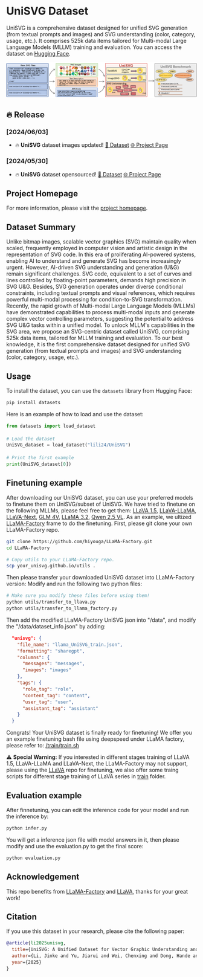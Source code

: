# UniSVG Dataset

UniSVG is a comprehensive dataset designed for unified SVG generation (from textual prompts and images) and SVG understanding (color, category, usage, etc.). It comprises 525k data items tailored for Multi-modal Large Language Models (MLLM) training and evaluation. You can access the dataset on [Hugging Face](https://huggingface.co/datasets/lili24/UniSVG).

![UniSVG Example](images/Abstract_github.png)

## 🔥 Release
### [2024/06/03]
- 🔥 **UniSVG** dataset images updated! [📂 Dataset](https://huggingface.co/datasets/lili24/UniSVG/blob/main/png.zip) [🌐 Project Page](https://ryanlijinke.github.io/) 

### [2024/05/30]
- 🔥 **UniSVG** dataset opensourced! [📂 Dataset](https://huggingface.co/datasets/lili24/UniSVG) [🌐 Project Page](https://ryanlijinke.github.io/) 

## Project Homepage

For more information, please visit the [project homepage](https://ryanlijinke.github.io/).

## Dataset Summary

Unlike bitmap images, scalable vector graphics (SVG) maintain quality when scaled, frequently employed in computer vision and artistic design in the representation of SVG code. In this era of proliferating AI-powered systems, enabling AI to understand and generate SVG has become increasingly urgent. However, AI-driven SVG understanding and generation (U&G) remain significant challenges. SVG code, equivalent to a set of curves and lines controlled by floating-point parameters, demands high precision in SVG U&G. Besides, SVG generation operates under diverse conditional constraints, including textual prompts and visual references, which requires powerful multi-modal processing for condition-to-SVG transformation. Recently, the rapid growth of Multi-modal Large Language Models (MLLMs) have demonstrated capabilities to process multi-modal inputs and generate complex vector controlling parameters, suggesting the potential to address SVG U&G tasks within a unified model. To unlock MLLM's capabilities in the SVG area, we propose an SVG-centric dataset called UniSVG, comprising 525k data items, tailored for MLLM training and evaluation. To our best knowledge, it is the first comprehensive dataset designed for unified SVG generation (from textual prompts and images) and SVG understanding (color, category, usage, etc.).
## Usage

To install the dataset, you can use the `datasets` library from Hugging Face:

```bash
pip install datasets

```
Here is an example of how to load and use the dataset:

```python
from datasets import load_dataset

# Load the dataset
UniSVG_dataset = load_dataset("lili24/UniSVG")

# Print the first example
print(UniSVG_dataset[0])
```
## Finetuning example
After downloading our UniSVG dataset, you can use your preferred models to finetune them on UniSVG/subset of UniSVG. 
We have tried to finetune on the following MLLMs, please feel free to get them: [LLaVA 1.5](https://huggingface.co/llava-hf/llava-1.5-7b-hf), [LLaVA-LLaMA](https://huggingface.co/Intel/llava-llama-3-8b), [LLaVA-Next](https://huggingface.co/llava-hf/llama3-llava-next-8b-hf), [GLM 4V](https://huggingface.co/THUDM/glm-4v-9b), [LLaMA 3.2](https://huggingface.co/meta-llama/Llama-3.2-3B-Instruct), [Qwen 2.5 VL](https://huggingface.co/Qwen/Qwen2.5-VL-7B-Instruct). 
As an example, we ultized [LLaMA-Factory](https://github.com/hiyouga/LLaMA-Factory) frame to do the finetuning. First, please git clone your own LLaMA-Factory repo.

```bash
git clone https://github.com/hiyouga/LLaMA-Factory.git
cd LLaMA-Factory
```
```bash
# Copy utils to your LLaMA-Factory repo.
scp your_unisvg.github.io/utils .
```
Then please transfer your downloaded UniSVG dataset into LLaMA-Factory version:
Modify and run the following two python files:
```bash
# Make sure you modify these files before using them!
python utils/transfer_to_llava.py
python utils/transfer_to_llama_factory.py
```
Then add the modified LLaMA-Factory UniSVG json into "/data", and modify the "/data/dataset_info.json" by adding:
```json
  "unisvg": {
    "file_name": "llama_UniSVG_train.json",
    "formatting": "sharegpt",
    "columns": {
      "messages": "messages",
      "images": "images"
    },
    "tags": {
      "role_tag": "role",
      "content_tag": "content",
      "user_tag": "user",
      "assistant_tag": "assistant"
    }
  }
```
Congrats! Your UniSVG dataset is finally ready for finetuning! We offer you an example finetuning bash file using deepspeed under LLaMA factory, please refer to: [/train/train.sh](https://github.com/Ryanlijinke/unisvg.github.io/blob/main/train/train.sh)

⚠️ **Special Warning:** If you interested in different stages training of LLaVA 1.5, LLaVA-LLaMA and LLaVA-Next, the LLaMA-Factory may not support, please using the [LLaVA](https://github.com/haotian-liu/LLaVA) repo for finetuning, we also offer some traing scripts for different stage training of LLaVA series in [train](https://github.com/Ryanlijinke/unisvg.github.io/tree/main/train) folder.

## Evaluation example
After finnetuning, you can edit the inference code for your model and run the inference by:
```bash
python infer.py
```

You will get a inference json file with model answers in it, then please modify and use the evaluation.py to get the final score:
```bash
python evaluation.py
```
## Acknowledgement
This repo benefits from [LLaMA-Factory](https://github.com/hiyouga/LLaMA-Factory) and [LLaVA](https://github.com/haotian-liu/LLaVA), thanks for your great work!
## Citation

If you use this dataset in your research, please cite the following paper:

```bibtex
@article{li2025unisvg,
  title={UniSVG: A Unified Dataset for Vector Graphic Understanding and Generation with Multimodal Large Language Models},
  author={Li, Jinke and Yu, Jiarui and Wei, Chenxing and Dong, Hande and Lin, Qiang and Yang, Liangjing and Wang, Zhicai and Hao, Yanbin},
  year={2025}
}
